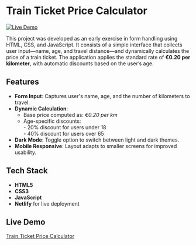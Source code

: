 # Train Ticket Price Calculator

[![Live Demo](https://img.shields.io/badge/live-demo-brightgreen)](https://calcolo-biglietto-treno.netlify.app/)


This project was developed as an early exercise in form handling using HTML, CSS, and JavaScript. 
It consists of a simple interface that collects user input—name, age, and travel distance—and dynamically calculates the price of a train ticket. 
The application applies the standard rate of **€0.20 per kilometer**, with automatic discounts based on the user’s age.

## Features

- **Form Input**: Captures user's name, age, and the number of kilometers to travel.
- **Dynamic Calculation**:
  - Base price computed as: *€0.20 per km*
  - Age-specific discounts:  
        - 20% discount for users under 18  
        - 40% discount for users over 65
- **Dark Mode**: Toggle option to switch between light and dark themes.
- **Mobile Responsive**: Layout adapts to smaller screens for improved usability.

## Tech Stack
- **HTML5**
- **CSS3**
- **JavaScript**
- **Netlify** for live deployment

## Live Demo
[Train Ticket Price Calculator](https://calcolo-biglietto-treno.netlify.app/)

